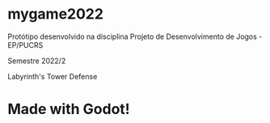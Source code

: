 # mygame2022
Protótipo desenvolvido na disciplina Projeto de Desenvolvimento de Jogos - EP/PUCRS

Semestre 2022/2

Labyrinth's Tower Defense

# Made with Godot!
